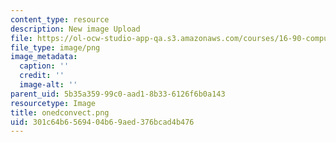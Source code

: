 ```yaml
---
content_type: resource
description: New image Upload
file: https://ol-ocw-studio-app-qa.s3.amazonaws.com/courses/16-90-computational-methods-in-aerospace-engineering-spring-2014/301c64b6569404b69aed376bcad4b476_onedconvect.png
file_type: image/png
image_metadata:
  caption: ''
  credit: ''
  image-alt: ''
parent_uid: 5b35a359-99c0-aad1-8b33-6126f6b0a143
resourcetype: Image
title: onedconvect.png
uid: 301c64b6-5694-04b6-9aed-376bcad4b476
---
```

